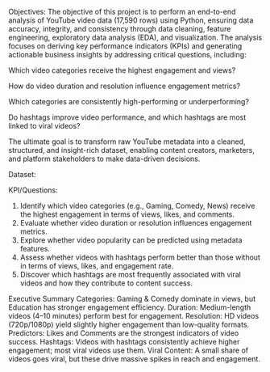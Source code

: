 Objectives: 
The objective of this project is to perform an end-to-end analysis of YouTube video data (17,590 rows) using Python, ensuring data accuracy, integrity, and consistency through data cleaning, feature engineering, exploratory data analysis (EDA), and visualization.
The analysis focuses on deriving key performance indicators (KPIs) and generating actionable business insights by addressing critical questions, including:

Which video categories receive the highest engagement and views?

How do video duration and resolution influence engagement metrics?

Which categories are consistently high-performing or underperforming?

Do hashtags improve video performance, and which hashtags are most linked to viral videos?

The ultimate goal is to transform raw YouTube metadata into a cleaned, structured, and insight-rich dataset, enabling content creators, marketers, and platform stakeholders to make data-driven decisions.

Dataset:

KPI/Questions:
1. Identify which video categories (e.g., Gaming, Comedy, News) receive the highest engagement in terms of views, likes, and comments.
2. Evaluate whether video duration or resolution influences engagement metrics.
3. Explore whether video popularity can be predicted using metadata features.
4. Assess whether videos with hashtags perform better than those without in terms of views, likes, and engagement rate.
5. Discover which hashtags are most frequently associated with viral videos and how they contribute to content success.

Executive Summary
Categories: Gaming & Comedy dominate in views, but Education has stronger engagement efficiency.
Duration: Medium-length videos (4–10 minutes) perform best for engagement.
Resolution: HD videos (720p/1080p) yield slightly higher engagement than low-quality formats.
Predictors: Likes and Comments are the strongest indicators of video success.
Hashtags: Videos with hashtags consistently achieve higher engagement; most viral videos use them.
Viral Content: A small share of videos goes viral, but these drive massive spikes in reach and engagement.
